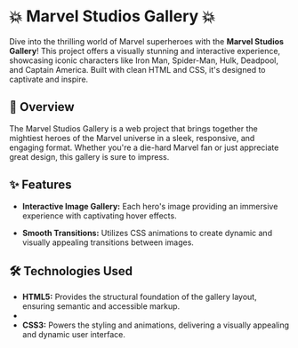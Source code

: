 # 💥 Marvel Studios Gallery 💥

Dive into the thrilling world of Marvel superheroes with the **Marvel Studios Gallery**! This project offers a visually stunning and interactive experience, showcasing iconic characters like Iron Man, Spider-Man, Hulk, Deadpool, and Captain America. Built with clean HTML and CSS, it's designed to captivate and inspire.

## 🚀 Overview

The Marvel Studios Gallery is a web project that brings together the mightiest heroes of the Marvel universe in a sleek, responsive, and engaging format. Whether you're a die-hard Marvel fan or just appreciate great design, this gallery is sure to impress.

## ✨ Features

* **Interactive Image Gallery:** Each hero's image providing an immersive experience with captivating hover effects.

* **Smooth Transitions:** Utilizes CSS animations to create dynamic and visually appealing transitions between images.
  
## 🛠️ Technologies Used

* **HTML5:** Provides the structural foundation of the gallery layout, ensuring semantic and accessible markup.
* 
* **CSS3:** Powers the styling and animations, delivering a visually appealing and dynamic user interface.
